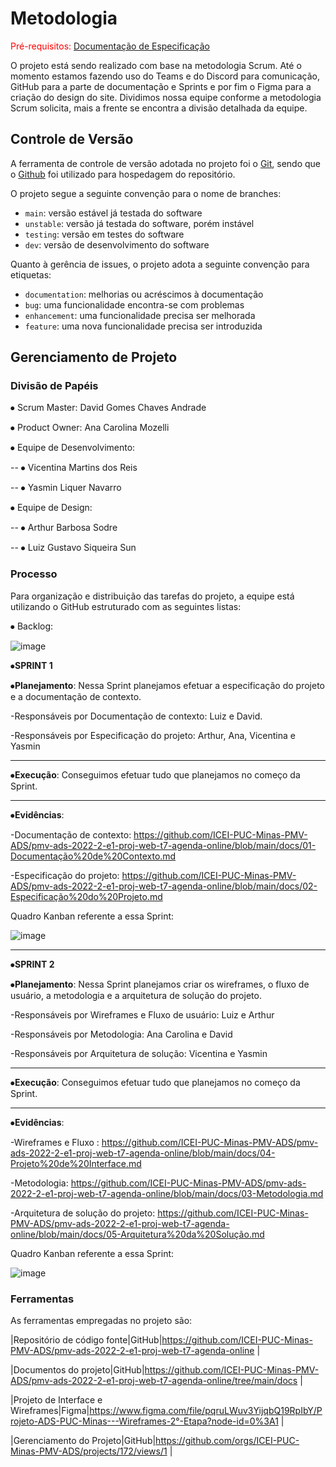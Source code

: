 
# Metodologia

<span style="color:red">Pré-requisitos: <a href="2-Especificação do Projeto.md"> Documentação de Especificação</a></span>

O projeto está sendo realizado com base na metodologia Scrum. Até o momento estamos fazendo uso do Teams e do Discord para comunicação, GitHub para a parte de documentação e Sprints e por fim o Figma para a criação do design do site. Dividimos nossa equipe conforme a metodologia Scrum solicita, mais a frente se encontra a divisão detalhada da equipe.

## Controle de Versão

A ferramenta de controle de versão adotada no projeto foi o
[Git](https://git-scm.com/), sendo que o [Github](https://github.com)
foi utilizado para hospedagem do repositório.

O projeto segue a seguinte convenção para o nome de branches:

- `main`: versão estável já testada do software
- `unstable`: versão já testada do software, porém instável
- `testing`: versão em testes do software
- `dev`: versão de desenvolvimento do software

Quanto à gerência de issues, o projeto adota a seguinte convenção para
etiquetas:

- `documentation`: melhorias ou acréscimos à documentação
- `bug`: uma funcionalidade encontra-se com problemas
- `enhancement`: uma funcionalidade precisa ser melhorada
- `feature`: uma nova funcionalidade precisa ser introduzida


## Gerenciamento de Projeto

### Divisão de Papéis

⦁	Scrum Master: David Gomes Chaves Andrade

⦁	Product Owner: Ana Carolina Mozelli

⦁	Equipe de Desenvolvimento:

--  ⦁	Vicentina Martins dos Reis

--  ⦁ Yasmin Liquer Navarro

⦁	Equipe de Design:

--  ⦁	Arthur Barbosa Sodre

--  ⦁ Luiz Gustavo Siqueira Sun


### Processo

Para organização e distribuição das tarefas do projeto, a equipe está utilizando o GitHub estruturado com as seguintes listas: 

⦁	Backlog:

![image](https://user-images.githubusercontent.com/114623537/196296102-5dbaddfe-77cc-4ffe-ad29-32d5e28d43ab.png)

⦁**SPRINT 1**

⦁**Planejamento**: Nessa Sprint planejamos efetuar a especificação do projeto e a documentação de contexto.

-Responsáveis por Documentação de contexto: Luiz e David.

-Responsáveis por Especificação do projeto: Arthur, Ana, Vicentina e Yasmin

-----------------------------------------------------------------------------------------------------------------------------------------------------------------------

⦁**Execução**: Conseguimos efetuar tudo que planejamos no começo da Sprint.

-----------------------------------------------------------------------------------------------------------------------------------------------------------------------

⦁**Evidências**: 

-Documentação de contexto: https://github.com/ICEI-PUC-Minas-PMV-ADS/pmv-ads-2022-2-e1-proj-web-t7-agenda-online/blob/main/docs/01-Documentação%20de%20Contexto.md

-Especificação do projeto: https://github.com/ICEI-PUC-Minas-PMV-ADS/pmv-ads-2022-2-e1-proj-web-t7-agenda-online/blob/main/docs/02-Especificação%20do%20Projeto.md

Quadro Kanban referente a essa Sprint:

![image](https://user-images.githubusercontent.com/114623537/196298841-fddfecd9-b823-439c-8cdd-c8b99d24b0a5.png)

-----------------------------------------------------------------------------------------------------------------------------------------------------------------------

⦁**SPRINT 2**

⦁**Planejamento**: Nessa Sprint planejamos criar os wireframes, o fluxo de usuário, a metodologia e a arquitetura de solução do projeto.

-Responsáveis por Wireframes e Fluxo de usuário: Luiz e Arthur

-Responsáveis por Metodologia: Ana Carolina e David

-Responsáveis por Arquitetura de solução: Vicentina e Yasmin

-----------------------------------------------------------------------------------------------------------------------------------------------------------------------

⦁**Execução**: Conseguimos efetuar tudo que planejamos no começo da Sprint.

-----------------------------------------------------------------------------------------------------------------------------------------------------------------------

⦁**Evidências**: 

-Wireframes e Fluxo : https://github.com/ICEI-PUC-Minas-PMV-ADS/pmv-ads-2022-2-e1-proj-web-t7-agenda-online/blob/main/docs/04-Projeto%20de%20Interface.md

-Metodologia: https://github.com/ICEI-PUC-Minas-PMV-ADS/pmv-ads-2022-2-e1-proj-web-t7-agenda-online/blob/main/docs/03-Metodologia.md

-Arquitetura de solução do projeto: https://github.com/ICEI-PUC-Minas-PMV-ADS/pmv-ads-2022-2-e1-proj-web-t7-agenda-online/blob/main/docs/05-Arquitetura%20da%20Solução.md

Quadro Kanban referente a essa Sprint:

![image](https://user-images.githubusercontent.com/114623537/194782442-5f9683a1-82b1-4e93-8e1c-805d7d35257a.png)



### Ferramentas

As ferramentas empregadas no projeto são:

|Repositório de código fonte|GitHub|https://github.com/ICEI-PUC-Minas-PMV-ADS/pmv-ads-2022-2-e1-proj-web-t7-agenda-online |

|Documentos do projeto|GitHub|https://github.com/ICEI-PUC-Minas-PMV-ADS/pmv-ads-2022-2-e1-proj-web-t7-agenda-online/tree/main/docs |

|Projeto de Interface e  Wireframes|Figma|https://www.figma.com/file/pqruLWuv3YijqbQ19RpIbY/Projeto-ADS-PUC-Minas---Wireframes-2°-Etapa?node-id=0%3A1 |

|Gerenciamento do Projeto|GitHub|https://github.com/orgs/ICEI-PUC-Minas-PMV-ADS/projects/172/views/1 |
